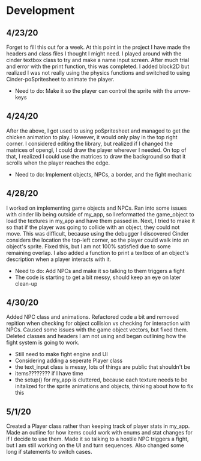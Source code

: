 # Development

4/23/20
---
Forget to fill this out for  a week. At this point in the project I have made 
the headers and class files I thought I might need. I played around with the 
cinder textbox class to try and make a name input screen. After much trial and error
with the print function, this was completed. I added block2D but realized I was not really
using the physics functions and switched to using Cinder-poSpritesheet to animate
the player. 
- Need to do: Make it so the player can control the sprite with the arrow-keys

4/24/20
---
After the above, I got used to using poSpritesheet and managed to get the 
chicken animation to play. However, it would only play in the top right corner. I considered
editing the library, but realized if I changed the matrices of opengl, I could
draw the player wherever I needed. On top of that, I realized
I could use the matrices to draw the background so that it scrolls
when the player reaches the edge.
- Need to do: Implement objects, NPCs, a border, and the fight mechanic

4/28/20
---
I worked on implementing game objects and NPCs. Ran into some issues with cinder lib
being outside of my_app, so I reformatted the game_object to load
the textures in my_app and have them passed in. Next, I tried to make it
so that if the player was going to collide with an object, they could not move.
This was difficult, because using the debugger I discovered Cinder considers the location the top-left corner, so
the player could walk into an object's sprite. Fixed this, but I am not 100% satisfied due to some
remaining overlap. I also added a function to print a textbox
of an object's description when a player interacts with it.
- Need to do: Add NPCs and make it so talking to them triggers a fight
- The code is starting to get a bit messy, should keep an eye on later clean-up

4/30/20
---
Added NPC class and animations. Refactored code a bit and removed repition when checking for object collision vs
checking for interaction with NPCs. Caused some issues with the game object vectors, 
but fixed them. Deleted classes and headers I am not using and began outlining
how the fight system is going to work.
- Still need to make fight engine and UI
- Considering adding a seperate Player class
- the text_input class is messy, lots of things are public that shouldn't be
- items???????? if I have time
- the setup() for my_app is cluttered, because each texture needs to be initalized
for the sprite animations and objects, thinking about how to fix this

5/1/20
---
Created a Player class rather than keeping track of player stats in my_app. Made an outline
for how items could work with enums and stat changes for if I decide to use them. Made it so
talking to a hostile NPC triggers a fight, but I am still working
on the UI and turn sequences. Also changed some long if statements to switch cases.
